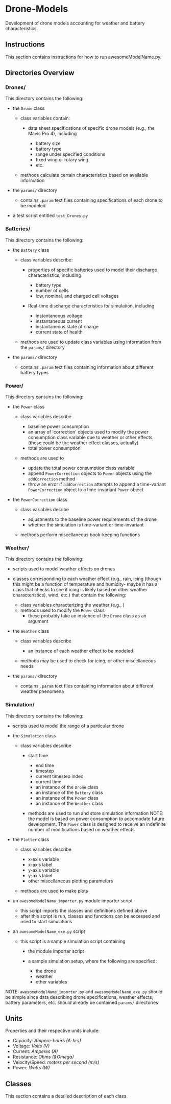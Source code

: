 # Drone-Models

Development of drone models accounting for weather and battery characteristics.

## Instructions

This section contains instructions for how to run awesomeModelName.py.

## Directories Overview

### Drones/

This directory contains the following:

* the `Drone` class

	* class variables contain:

		* data sheet specifications of specific drone models (e.g., the Mavic Pro 4), including 

			* battery size
			* battery type
			* range under specified conditions
			* fixed wing or rotary wing
			* etc.

	* methods calculate certain characteristics based on available information

* the `params/` directory

	* contains `.param` text files containing specifications of each drone to be modeled

* a test script entitled `test_Drones.py`

### Batteries/

This directory contains the following:

* the `Battery` class

	* class variables describe:

		* properties of specific batteries used to model their discharge characteristics, including

			* battery type
			* number of cells
			* low, nominal, and charged cell voltages

		* Real-time discharge characteristics for simulation, including

			* instantaneous voltage
			* instantaneous current
			* instantaneous state of charge
			* current state of health

	* methods are used to update class variables using information from the `params/` directory

* the `params/` directory

	* contains `.param` text files containing information about different battery types

### Power/

This directory contains the following:

* the `Power` class

	* class variables describe

		* baseline power consumption
		* an array of 'correction' objects used to modify the power consumption class variable due to weather or other effects (these could be the weather effect classes, actually)
		* total power consumption

	* methods are used to 

		* update the total power consumption class variable
		* append `PowerCorrection` objects to `Power` objects using the `addCorrection` method
		* throw an error if `addCorrection` attempts to append a time-variant `PowerCorrection` object to a time-invariant `Power` object

* the `PowerCorrection` class

	* class variables desribe

		* adjustments to the baseline power requirements of the drone
		* whether the simulation is time-variant or time-invariant

	* methods perform miscellaneous book-keeping functions

### Weather/

This directory contains the following:

* scripts used to model weather effects on drones
* classes corresponding to each weather effect (e.g., rain, icing (though this might be a function of temperature and humidity- maybe it has a class that checks to see if icing is likely based on other weather characteristics), wind, etc.) that contain the following:

    * class variables characterizing the weather (e.g., )
    * methods used to modify the `Power` class
		* these probably take an instance of the `Drone` class as an argument

* the `Weather` class

	* class variables describe

		* an instance of each weather effect to be modeled

	* methods may be used to check for icing, or other miscellaneous needs

* the `params/` directory

	* contains `.param` text files containing information about different weather phenomena

### Simulation/

This directory contains the following:

* scripts used to model the range of a particular drone
* the `Simulation` class

  * class variables describe

	  * start time
		* end time
		* timestep
		* current timestep index
		* current time
		* an instance of the `Drone` class
		* an instance of the `Battery` class
		* an instance of the `Power` class
		* an instance of the `Weather` class

	* methods are used to run and store simulation information
NOTE: the model is based on power consumption to accomodate future development. The `Power` class is designed to receive an indefinite number of modifications based on weather effects

* the `Plotter` class

	* class variables describe

		* x-axis variable
		* x-axis label
		* y-axis variable
		* y-axis label
		* other miscellaneous plotting parameters

	* methods are used to make plots

* an `awesomeModelName_importer.py` module importer script

	* this script imports the classes and definitions defined above
	* after this script is run, classes and functions can be accessed and used to start simulations

* an `awesomeModelName_exe.py` script 

	* this script is a sample simulation script containing

		* the module importer script
		* a sample simulation setup, where the following are specified:

			* the drone
			* weather
			* other variables

NOTE: `awesomeModelName_importer.py` and `awesomeModelName_exe.py` should be simple since data describing drone specifications, weather effects, battery parameters, etc. should already be contained `params/` directories

## Units

Properties and their respective units include:

* Capacity: _Ampere-hours (A-hrs)_
* Voltage: _Volts (V)_
* Current: _Amperes (A)_
* Resistance: _Ohms (&Omega)_
* Velocity/Speed: _meters per second (m/s)_
* Power: _Watts (W)_

## Classes

This section contains a detailed description of each class.